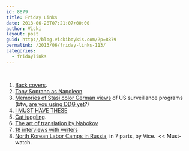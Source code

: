 ```yaml
---
id: 8879
title: Friday Links
date: 2013-06-28T07:21:07+00:00
author: Vicki
layout: post
guid: http://blog.vickiboykis.com/?p=8879
permalink: /2013/06/friday-links-113/
categories:
  - fridaylinks
---
```

&nbsp;

  1. <a href="https://www.nytimes.com/2013/06/23/books/review/show-some-spine.html?partner=rss&emc=rss&utm_source=feedly&_r=1&" target="_blank">Back covers</a>.
  2. <a href="http://biblioklept.org/2013/06/20/portrait-of-tony-soprano-as-napoleon-bonaparte-accompanied-by-his-steed-pie-o-my/" target="_blank">Tony Soprano as Napoleon</a>
  3. <a href="http://www.mcclatchydc.com/2013/06/26/195045/memories-of-stasi-color-germans.html#.Uc1sJuvtWFc" target="_blank">Memories of Stasi color German views</a> of US surveillance programs (btw, <a href="https://duckduckgo.com/" target="_blank">are you using DDG yet</a>?)
  4. <a href="http://mister-nintendo.deviantart.com/gallery/" target="_blank">I MUST HAVE THESE</a>
  5. <a href="https://www.youtube.com/watch?&v=MYpvZX9wV_I" target="_blank">Cat juggling</a>.
  6. <a href="http://www.newrepublic.com/article/113310/vladimir-nabokov-art-translation#" target="_blank">The art of translation by Nabokov</a>
  7. <a href="http://blog.longreads.com/post/53863644298/reading-list-18-deep-interviews-with-great-writers" target="_blank">18 interviews with writers</a>
  8. <a href="https://www.youtube.com/watch?v=awQDLoOnkdI&feature=youtube_gdata" target="_blank">North Korean Labor Camps in Russia</a>, in 7 parts, by Vice.  << Must-watch.